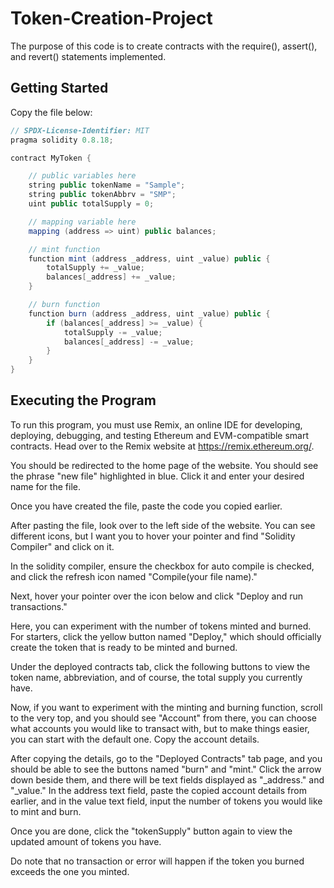 # Token-Creation-Project
The purpose of this code is to create contracts with the require(), assert(), and revert() statements implemented.
## Getting Started
Copy the file below:

```Java
// SPDX-License-Identifier: MIT
pragma solidity 0.8.18;

contract MyToken {

    // public variables here
    string public tokenName = "Sample";
    string public tokenAbbrv = "SMP";
    uint public totalSupply = 0;

    // mapping variable here
    mapping (address => uint) public balances;

    // mint function
    function mint (address _address, uint _value) public {
        totalSupply += _value;
        balances[_address] += _value;
    }

    // burn function
    function burn (address _address, uint _value) public {
        if (balances[_address] >= _value) {
            totalSupply -= _value;
            balances[_address] -= _value;
        }
    }
}

```
## Executing the Program

To run this program, you must use Remix, an online IDE for developing, deploying, debugging, and testing Ethereum and EVM-compatible smart contracts. Head over to the Remix website at https://remix.ethereum.org/.

You should be redirected to the home page of the website. You should see the phrase "new file" highlighted in blue. Click it and enter your desired name for the file.

Once you have created the file, paste the code you copied earlier.

After pasting the file, look over to the left side of the website. You can see different icons, but I want you to hover your pointer and find "Solidity Compiler" and click on it.

In the solidity compiler, ensure the checkbox for auto compile is checked, and click the refresh icon named "Compile(your file name)."

Next, hover your pointer over the icon below and click "Deploy and run transactions."

Here, you can experiment with the number of tokens minted and burned. For starters, click the yellow button named "Deploy," which should officially create the token that is ready to be minted and burned.

Under the deployed contracts tab, click the following buttons to view the token name, abbreviation, and of course, the total supply you currently have. 

Now, if you want to experiment with the minting and burning function, scroll to the very top, and you should see "Account" from there, you can choose what accounts you would like to transact with, but to make things easier, you can start with the default one. Copy the account details.

After copying the details, go to the "Deployed Contracts" tab page, and you should be able to see the buttons named "burn" and "mint." Click the arrow down beside them, and there will be text fields displayed as "_address."
and "_value." In the address text field, paste the copied account details from earlier, and in the value text field, input the number of tokens you would like to mint and burn.

Once you are done, click the "tokenSupply" button again to view the updated amount of tokens you have.

Do note that no transaction or error will happen if the token you burned exceeds the one you minted.




